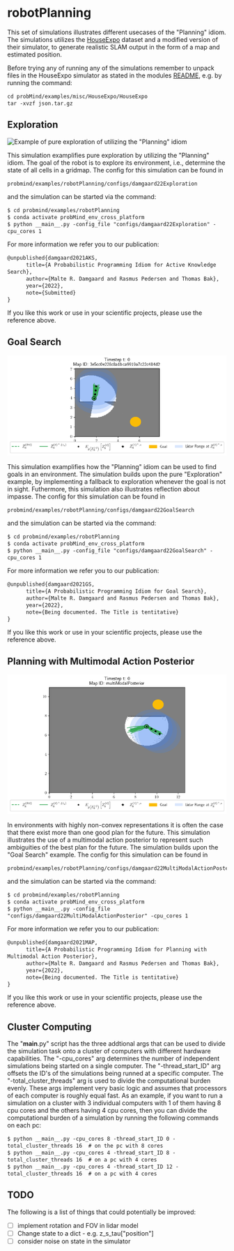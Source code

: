 # robotPlanning
This set of simulations illustrates different usecases of the "Planning" idiom. The simulations utilizes the [HouseExpo](https://github.com/TeaganLi/HouseExpo) dataset and a modified version of their simulator, to generate realistic SLAM output in the form of a map and estimated position.

Before trying any of running any of the simulations remember to unpack files in the HouseExpo simulator as stated in the modules [README](https://github.com/damgaardmr/HouseExpo#getting-started), e.g. by running the command:
```
cd probMind/examples/misc/HouseExpo/HouseExpo
tar -xvzf json.tar.gz
```

## Exploration
![Example of pure exploration of utilizing the "Planning" idiom](Exploration.gif)

This simulation examplifies pure exploration by utilizing the "Planning" idiom. The goal of the robot is to explore its environment, i.e., determine the state of all cells in a gridmap. The config for this simulation can be found in 
```
probmind/examples/robotPlanning/configs/damgaard22Exploration
```
and the simulation can be started via the command:
```
$ cd probmind/examples/robotPlanning
$ conda activate probMind_env_cross_platform
$ python __main__.py -config_file "configs/damgaard22Exploration" -cpu_cores 1
```
For more information we refer you to our publication:
```
@unpublished{damgaard2021AKS,
      title={A Probabilistic Programming Idiom for Active Knowledge Search}, 
      author={Malte R. Damgaard and Rasmus Pedersen and Thomas Bak},
      year={2022},
      note={Submitted}
}
```
If you like this work or use in your scientific projects, please use the reference above.

## Goal Search
![Example of searching for goals utilizing the "Planning" idiom](GoalSearch.gif)

This simulation examplifies how the "Planning" idiom can be used to find goals in an environment. The simulation builds upon the pure "Exploration" example, by implementing a fallback to exploration whenever the goal is not in sight. Futhermore, this simulation also illustrates reflection about impasse. The config for this simulation can be found in 
```
probmind/examples/robotPlanning/configs/damgaard22GoalSearch
```
and the simulation can be started via the command:
```
$ cd probmind/examples/robotPlanning
$ conda activate probMind_env_cross_platform
$ python __main__.py -config_file "configs/damgaard22GoalSearch" -cpu_cores 1
```
For more information we refer you to our publication:
```
@unpublished{damgaard2021GS,
      title={A Probabilistic Programming Idiom for Goal Search},  
      author={Malte R. Damgaard and Rasmus Pedersen and Thomas Bak},
      year={2022},
      note={Being documented. The Title is tentitative}
}
```
If you like this work or use in your scientific projects, please use the reference above.


## Planning with Multimodal Action Posterior
![This is an example of a simulation](MultiModalActionPosterior1.gif)

In environments with highly non-convex representations it is often the case that there exist more than one good plan for the future. This simulation illustrates the use of a multimodal action posterior to represent such ambiguities of the best plan for the future. The simulation builds upon the "Goal Search" example.
The config for this simulation can be found in 
```
probmind/examples/robotPlanning/configs/damgaard22MultiModalActionPosterior
```
and the simulation can be started via the command:
```
$ cd probmind/examples/robotPlanning
$ conda activate probMind_env_cross_platform
$ python __main__.py -config_file "configs/damgaard22MultiModalActionPosterior" -cpu_cores 1
```
For more information we refer you to our publication:
```
@unpublished{damgaard2021MAP,
      title={A Probabilistic Programming Idiom for Planning with Multimodal Action Posterior},  
      author={Malte R. Damgaard and Rasmus Pedersen and Thomas Bak},
      year={2022},
      note={Being documented. The Title is tentitative}
}
```
If you like this work or use in your scientific projects, please use the reference above.


## Cluster Computing
The "__main__.py" script has the three addtional args that can be used to divide the simulation task onto a cluster of computers with different hardware capabilities. The "-cpu_cores" arg determines the number of independent simulations being started on a single computer. The "-thread_start_ID" arg offsets the ID's of the simulations being runned at a specific computer. The "-total_cluster_threads" arg is used to divide the computational burden evenly. These args implement very basic logic and assumes that processors of each computer is roughly equal fast. As an example, if you want to run a simulation on a cluster with 3 individual computers with 1 of them having 8 cpu cores and the others having 4 cpu cores, then you can divide the computational burden of a simulation by running the following commands on each pc:
```
$ python __main__.py -cpu_cores 8 -thread_start_ID 0 -total_cluster_threads 16  # on the pc with 8 cores
$ python __main__.py -cpu_cores 4 -thread_start_ID 8 -total_cluster_threads 16  # on a pc with 4 cores
$ python __main__.py -cpu_cores 4 -thread_start_ID 12 -total_cluster_threads 16  # on a pc with 4 cores
```


## TODO
The following is a list of things that could potentially be improved:
- [ ] implement rotation and FOV in lidar model
- [ ] Change state to a dict - e.g. z_s_tau["position"]
- [ ] consider noise on state in the simulator
